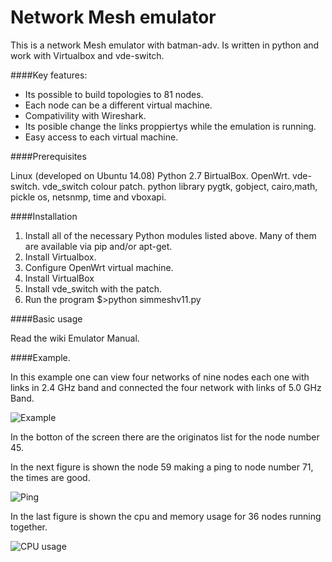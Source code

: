 Network Mesh emulator
=====================

This is a network Mesh emulator with batman-adv. Is written in python and work with Virtualbox and vde-switch.

####Key features:

- Its possible to build topologies to 81 nodes.
- Each node can be a different virtual machine.
- Compativility with Wireshark.
- Its posible change the links proppiertys while the emulation is running.
- Easy access to each virtual machine.

####Prerequisites

Linux (developed on Ubuntu 14.08)
Python 2.7
BirtualBox.
OpenWrt.
vde-switch.
vde_switch colour patch.
python library pygtk, gobject, cairo,math, pickle os, netsnmp, time and vboxapi.

####Installation

1. Install all of the necessary Python modules listed above. Many of them are available via pip and/or apt-get.
2. Install Virtualbox.
3. Configure OpenWrt virtual machine.
4. Install VirtualBox
5. Install vde_switch with the patch.
6. Run the program $>python simmeshv11.py

####Basic usage

Read the wiki Emulator Manual.

####Example.

In this example one can view four networks of nine nodes each one with links in 2.4 GHz band and connected the four network with links of 5.0 GHz Band.

![Example](https://github.com/dbritos/Network-mesh-emulator/blob/master/figures/example.png "Example")

In the botton of the screen there are the originatos list for the node number 45.

In the next figure is shown the node 59 making a ping to node number 71, the times are good.

![Ping](https://github.com/dbritos/Network-mesh-emulator/blob/master/figures/ping.png "ping")

In the last figure is shown the cpu and memory usage for 36 nodes running together.

![CPU usage](https://github.com/dbritos/Network-mesh-emulator/blob/master/figures/Untitled.png "cpu usage")
